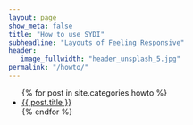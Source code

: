 ```yaml
---
layout: page
show_meta: false
title: "How to use SYDI"
subheadline: "Layouts of Feeling Responsive"
header:
   image_fullwidth: "header_unsplash_5.jpg"
permalink: "/howto/"
---
```

<ul>
    {% for post in site.categories.howto %}
    <li><a href="{{ site.url }}{{ post.url }}">{{ post.title }}</a></li>
    {% endfor %}
</ul>
